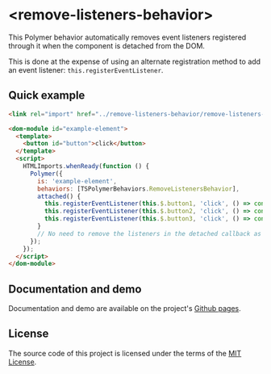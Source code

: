 # \<remove-listeners-behavior\>

This Polymer behavior automatically removes event listeners registered through it when the component is detached from the DOM.

This is done at the expense of using an alternate registration method to add an event listener: `this.registerEventListener`.

## Quick example

```html
<link rel="import" href="../remove-listeners-behavior/remove-listeners-behavior.html">

<dom-module id="example-element">
  <template>
    <button id="button">click</button>
  </template>
  <script>
    HTMLImports.whenReady(function () {
      Polymer({
        is: 'example-element',
        behaviors: [TSPolymerBehaviors.RemoveListenersBehavior],
        attached() {
          this.registerEventListener(this.$.button1, 'click', () => console.log('click1'));
          this.registerEventListener(this.$.button2, 'click', () => console.log('click2'));
          this.registerEventListener(this.$.button3, 'click', () => console.log('click3'));
        }
        // No need to remove the listeners in the detached callback as this is done by the behavior
      });
    });
  </script>
</dom-module>
```

## Documentation and demo

Documentation and demo are available on the project's [Github pages](https://telecomsante.github.io/remove-listeners-behavior/).

## License

The source code of this project is licensed under the terms of the [MIT License](LICENSE.md).
